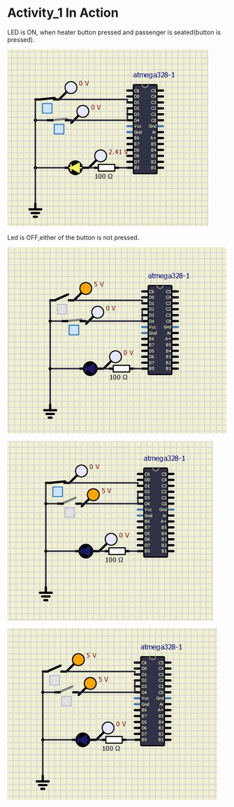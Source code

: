 # Activity_1  In Action

LED is ON, when heater button pressed and passenger is seated(button is pressed).

![ON condition](https://github.com/Ambikacl/Embedced_c_project/blob/main/simulation/on_condition.JPG)

Led is OFF,either of the button is not pressed.

![OFF1](https://github.com/Ambikacl/Embedced_c_project/blob/main/simulation/0_1_off.JPG)

![OFF2](https://github.com/Ambikacl/Embedced_c_project/blob/main/simulation/1_0_off.JPG)

![OFF3](https://github.com/Ambikacl/Embedced_c_project/blob/main/simulation/0_0_OFF.JPG)
